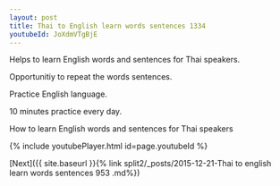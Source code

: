 ```yaml
---
layout: post
title: Thai to English learn words sentences 1334 
youtubeId: JoXdmVTgBjE
---
```

 
 
Helps to learn English words and sentences for Thai speakers.

Opportunitiy to repeat the words sentences. 

Practice English language. 
 
10 minutes practice every day. 
 
How to learn English words and sentences for Thai speakers 
 
{% include youtubePlayer.html id=page.youtubeId %}
 
 
[Next]({{ site.baseurl }}{% link  split2/_posts/2015-12-21-Thai to english learn words sentences 953 .md%})
 
